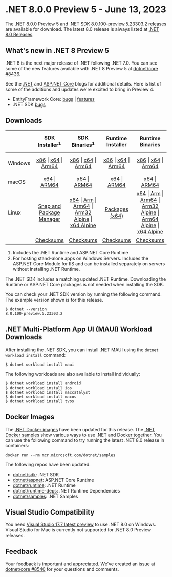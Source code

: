 # .NET 8.0.0 Preview 5 - June 13, 2023

The .NET 8.0.0 Preview 5 and .NET SDK 8.0.100-preview.5.23303.2 releases are available for download. The latest 8.0 release is always listed at [.NET 8.0 Releases](../README.md).

## What's new in .NET 8 Preview 5

.NET 8 is the next major release of .NET following .NET 7.0. You can see some of the new features available with .NET 8 Preview 5 at [dotnet/core #8436](https://github.com/dotnet/core/issues/8436).

See the [.NET][dotnet-blog] and [ASP.NET Core][aspnet-blog] blogs for additional details.
Here is list of some of the additions and updates we're excited to bring in Preview 4.

* EntityFramework Core: [bugs][ef_bugs] | [features][ef_features]
* .NET SDK [bugs][sdk_bugs]

## Downloads

|           | SDK Installer<sup>1</sup>                        | SDK Binaries<sup>1</sup>                 | Runtime Installer                                        | Runtime Binaries                                 | ASP.NET Core Runtime           |Windows Desktop Runtime          |
| --------- | :------------------------------------------:     | :----------------------:                 | :---------------------------:                            | :-------------------------:                      | :-----------------:            | :-----------------:            |
| Windows   | [x86][dotnet-sdk-win-x86.exe] \| [x64][dotnet-sdk-win-x64.exe] \| [Arm64][dotnet-sdk-win-arm64.exe] | [x86][dotnet-sdk-win-x86.zip] \| [x64][dotnet-sdk-win-x64.zip] \|  [Arm64][dotnet-sdk-win-arm64.zip] | [x86][dotnet-runtime-win-x86.exe] \| [x64][dotnet-runtime-win-x64.exe] \| [Arm64][dotnet-runtime-win-arm64.exe] | [x86][dotnet-runtime-win-x86.zip] \| [x64][dotnet-runtime-win-x64.zip] \| [Arm64][dotnet-runtime-win-arm64.zip] | [x86][aspnetcore-runtime-win-x86.exe] \| [x64][aspnetcore-runtime-win-x64.exe] \|<br/> [Hosting Bundle][dotnet-hosting-win.exe]<sup>2</sup> | [x86][windowsdesktop-runtime-win-x86.exe] \| [x64][windowsdesktop-runtime-win-x64.exe] \| [Arm64][windowsdesktop-runtime-win-arm64.exe] |
| macOS     | [x64][dotnet-sdk-osx-x64.pkg] \| [ARM64][dotnet-sdk-osx-arm64.pkg] | [x64][dotnet-sdk-osx-x64.tar.gz] \| [ARM64][dotnet-sdk-osx-arm64.tar.gz]  | [x64][dotnet-runtime-osx-x64.pkg] \| [ARM64][dotnet-runtime-osx-arm64.pkg] | [x64][dotnet-runtime-osx-x64.tar.gz] \| [ARM64][dotnet-runtime-osx-arm64.tar.gz]| [x64][aspnetcore-runtime-osx-x64.tar.gz] \| [ARM64][aspnetcore-runtime-osx-arm64.tar.gz] | - |<sup>1</sup>
| Linux     |  [Snap and Package Manager](../install-linux.md)  | [x64][dotnet-sdk-linux-x64.tar.gz] \| [Arm][dotnet-sdk-linux-arm.tar.gz]  \| [Arm64][dotnet-sdk-linux-arm64.tar.gz] \| [Arm32 Alpine][dotnet-sdk-linux-musl-arm.tar.gz]  \| [x64 Alpine][dotnet-sdk-linux-musl-x64.tar.gz] | [Packages (x64)][linux-packages] | [x64][dotnet-runtime-linux-x64.tar.gz] \| [Arm][dotnet-runtime-linux-arm.tar.gz] \| [Arm64][dotnet-runtime-linux-arm64.tar.gz] \| [Arm32 Alpine][dotnet-runtime-linux-musl-arm.tar.gz] \| [Arm64 Alpine][dotnet-runtime-linux-musl-arm64.tar.gz] \| [x64 Alpine][dotnet-runtime-linux-musl-x64.tar.gz]  | [x64][aspnetcore-runtime-linux-x64.tar.gz]<sup>1</sup>  \| [Arm][aspnetcore-runtime-linux-arm.tar.gz]<sup>1</sup> \| [Arm64][aspnetcore-runtime-linux-arm64.tar.gz]<sup>1</sup> \| [x64 Alpine][aspnetcore-runtime-linux-musl-x64.tar.gz] | - | <sup>1</sup> |
|  | [Checksums][checksums-sdk]                             | [Checksums][checksums-sdk]                                      | [Checksums][checksums-runtime]                             | [Checksums][checksums-runtime]  | [Checksums][checksums-runtime]  | [Checksums][checksums-runtime]


1. Includes the .NET Runtime and ASP.NET Core Runtime
2. For hosting stand-alone apps on Windows Servers. Includes the ASP.NET Core Module for IIS and can be installed separately on servers without installing .NET Runtime.


The .NET SDK includes a matching updated .NET Runtime. Downloading the Runtime or ASP.NET Core packages is not needed when installing the SDK.

You can check your .NET SDK version by running the following command. The example version shown is for this release.

```console
$ dotnet --version
8.0.100-preview.5.23303.2
```

## .NET Multi-Platform App UI (MAUI) Workload Downloads

 After installing the .NET SDK, you can install .NET MAUI using the `dotnet workload install` command:

 ```console
 $ dotnet workload install maui
 ```

 The following workloads are also available to install individually:

 ```console
 $ dotnet workload install android
 $ dotnet workload install ios
 $ dotnet workload install maccatalyst
 $ dotnet workload install macos
 $ dotnet workload install tvos
 ```

## Docker Images

The [.NET Docker images](https://hub.docker.com/_/microsoft-dotnet) have been updated for this release. The [.NET Docker samples](https://github.com/dotnet/dotnet-docker/blob/main/samples/README.md) show various ways to use .NET and Docker together. You can use the following command to try running the latest .NET 8.0 release in containers:

```console
docker run --rm mcr.microsoft.com/dotnet/samples
```

The following repos have been updated.

* [dotnet/sdk](https://github.com/dotnet/dotnet-docker/blob/main/README.sdk.md): .NET SDK
* [dotnet/aspnet](https://github.com/dotnet/dotnet-docker/blob/main/README.aspnet.md): ASP.NET Core Runtime
* [dotnet/runtime](https://github.com/dotnet/dotnet-docker/blob/main/README.runtime.md): .NET Runtime
* [dotnet/runtime-deps](https://github.com/dotnet/dotnet-docker/blob/main/README.runtime.md): .NET Runtime Dependencies
* [dotnet/samples](https://github.com/dotnet/dotnet-docker/blob/main/README.samples.md): .NET Samples

## Visual Studio Compatibility

You need [Visual Studio 17.7 latest preview](https://visualstudio.microsoft.com) to use .NET 8.0 on Windows. Visual Studio for Mac is currently not supported for .NET 8.0 Preview releases.


## Feedback

Your feedback is important and appreciated. We've created an issue at [dotnet/core #8540](https://github.com/dotnet/core/issues/8540) for your questions and comments.

[blob-runtime]: https://dotnetcli.blob.core.windows.net/dotnet/Runtime/
[blob-sdk]: https://dotnetcli.blob.core.windows.net/dotnet/Sdk/
[release-notes]: https://github.com/dotnet/core/blob/main/release-notes/8.0/preview/8.0.0-preview.5.md

[checksums-runtime]: https://dotnetcli.blob.core.windows.net/dotnet/checksums/8.0.0-preview.5-sha.txt
[checksums-sdk]: https://dotnetcli.blob.core.windows.net/dotnet/checksums/8.0.0-preview.5-sha.txt

[linux-install]: https://learn.microsoft.com/dotnet/core/install/linux
[linux-setup]: https://github.com/dotnet/core/blob/main/Documentation/linux-setup.md

[dotnet-blog]:  https://devblogs.microsoft.com/dotnet/announcing-dotnet-8-preview-5
[aspnet-blog]: https://devblogs.microsoft.com/dotnet/asp-net-core-updates-in-dotnet-8-preview-5/
[ef-blog]: https://devblogs.microsoft.com/dotnet/announcing-ef8-preview-5/
[ef_bugs]: https://github.com/dotnet/efcore/issues?q=is%3Aissue+milestone%3A8.0.0-preview5+is%3Aclosed+label%3Atype-bug
[ef_features]: https://github.com/dotnet/efcore/issues?q=is%3Aissue+milestone%3A8.0.0-preview5+is%3Aclosed+label%3Atype-enhancement

[aspnet_bugs]: https://github.com/aspnet/AspNetCore/issues?q=is%3Aissue+milestone%3A8.0.0-preview5+label%3ADone+label%3Abug
[aspnet_features]: https://github.com/aspnet/AspNetCore/issues?q=is%3Aissue+milestone%3A8.0.0-preview5+label%3ADone+label%3Aenhancement
[runtime_bugs]: https://github.com/dotnet/runtime/issues?utf8=%E2%9C%93&q=is%3Aissue+milestone%3A8.0+label%3Abug+
[runtime_features]: https://github.com/dotnet/runtime/issues?q=is%3Aissue+milestone%3A8.0+label%3Aenhancement

[sdk_bugs]: https://github.com/dotnet/sdk/issues?q=is%3Aissue+is%3Aclosed+milestone%3A8.0.1xx
[linux-packages]: ../install-linux.md

[//]: # ( Runtime 8.0.0-preview.5.23280.8)
[dotnet-runtime-linux-arm.tar.gz]: https://download.visualstudio.microsoft.com/download/pr/0c3d9bdf-f42f-46f4-9d3d-b3b3b49567b5/5a1de67d7d5b0406413c52efe704dd56/dotnet-runtime-8.0.0-preview.5.23280.8-linux-arm.tar.gz
[dotnet-runtime-linux-arm64.tar.gz]: https://download.visualstudio.microsoft.com/download/pr/c5c38c9e-775f-48e1-93db-bdeaccf15876/be5113d9c28eaa96d6317bc6e38e9528/dotnet-runtime-8.0.0-preview.5.23280.8-linux-arm64.tar.gz
[dotnet-runtime-linux-musl-arm.tar.gz]: https://download.visualstudio.microsoft.com/download/pr/e428e4f4-4988-4b4f-bb08-433df7e50846/839d462461759ebdb2c0a7bd4e22b9f6/dotnet-runtime-8.0.0-preview.5.23280.8-linux-musl-arm.tar.gz
[dotnet-runtime-linux-musl-arm64.tar.gz]: https://download.visualstudio.microsoft.com/download/pr/a2d69149-41c1-4d72-babf-2bdfa7815a0e/1923f497b0c39ba3127f441c3b03f0f7/dotnet-runtime-8.0.0-preview.5.23280.8-linux-musl-arm64.tar.gz
[dotnet-runtime-linux-musl-x64.tar.gz]: https://download.visualstudio.microsoft.com/download/pr/6ab45a91-0f20-4cac-8058-69e10784efd3/afb56e427a9edadcbb1f4439c749a3f0/dotnet-runtime-8.0.0-preview.5.23280.8-linux-musl-x64.tar.gz
[dotnet-runtime-linux-x64.tar.gz]: https://download.visualstudio.microsoft.com/download/pr/bbdc7ec0-d87e-4b6b-bb3f-9dbe5db3078e/6cda9733bbedf8f4fb9e18829e301051/dotnet-runtime-8.0.0-preview.5.23280.8-linux-x64.tar.gz
[dotnet-runtime-osx-arm64.pkg]: https://download.visualstudio.microsoft.com/download/pr/99c39037-df94-4eb1-b76c-0112bdc08c3e/7b842415a04b9a86c2f84d97e694dccc/dotnet-runtime-8.0.0-preview.5.23280.8-osx-arm64.pkg
[dotnet-runtime-osx-arm64.tar.gz]: https://download.visualstudio.microsoft.com/download/pr/620a82a4-38d2-4967-9076-388de70cefaa/9ae3a2b33a9df5b312861995b0bcb08b/dotnet-runtime-8.0.0-preview.5.23280.8-osx-arm64.tar.gz
[dotnet-runtime-osx-x64.pkg]: https://download.visualstudio.microsoft.com/download/pr/1bb1ad11-9477-490b-b85c-171525ca2fbb/b8afd518f97e57839d938376f4087a87/dotnet-runtime-8.0.0-preview.5.23280.8-osx-x64.pkg
[dotnet-runtime-osx-x64.tar.gz]: https://download.visualstudio.microsoft.com/download/pr/07613650-5f43-4792-b975-10fb0dd512b6/966e29340d90ab182f7e73925cf46d28/dotnet-runtime-8.0.0-preview.5.23280.8-osx-x64.tar.gz
[dotnet-runtime-win-arm64.exe]: https://download.visualstudio.microsoft.com/download/pr/71c58504-c892-4c30-aece-3e04130f0f5a/e9f5990fedb249bb54777540c49e029f/dotnet-runtime-8.0.0-preview.5.23280.8-win-arm64.exe
[dotnet-runtime-win-arm64.zip]: https://download.visualstudio.microsoft.com/download/pr/af0e69c0-6c0a-401e-acf5-7bb4a016bee8/b4603d0632ea48ba601394bc47e9ffae/dotnet-runtime-8.0.0-preview.5.23280.8-win-arm64.zip
[dotnet-runtime-win-x64.exe]: https://download.visualstudio.microsoft.com/download/pr/ad867ebb-826e-4c6c-b46c-c55b343a3a60/f81f668a1f0d0cb4e877d1317a37d254/dotnet-runtime-8.0.0-preview.5.23280.8-win-x64.exe
[dotnet-runtime-win-x64.zip]: https://download.visualstudio.microsoft.com/download/pr/137e9b39-5c16-4642-8509-0b7625139dd2/c423f3e9f58c5ec80f48da2a6c2fd9bf/dotnet-runtime-8.0.0-preview.5.23280.8-win-x64.zip
[dotnet-runtime-win-x86.exe]: https://download.visualstudio.microsoft.com/download/pr/c4598208-aa91-4187-a1cd-c8e750222fa3/756c4adae106e0879d7d361c829f487d/dotnet-runtime-8.0.0-preview.5.23280.8-win-x86.exe
[dotnet-runtime-win-x86.zip]: https://download.visualstudio.microsoft.com/download/pr/1bffab93-bd84-4b34-82eb-b74c86038d3b/2b307135839ec33ce1b38ceabb460f9d/dotnet-runtime-8.0.0-preview.5.23280.8-win-x86.zip

[//]: # ( WindowsDesktop 8.0.0-preview.5.23302.2)
[windowsdesktop-runtime-win-arm64.exe]: https://download.visualstudio.microsoft.com/download/pr/a77682fc-fabc-4eb9-addd-73362dba271b/676d862e408154eec62a09103c317f76/windowsdesktop-runtime-8.0.0-preview.5.23302.2-win-arm64.exe
[windowsdesktop-runtime-win-arm64.zip]: https://download.visualstudio.microsoft.com/download/pr/fe3d1721-b4f2-4b66-af26-f31447e2af6f/1053643c75356624c21cb72120640e4b/windowsdesktop-runtime-8.0.0-preview.5.23302.2-win-arm64.zip
[windowsdesktop-runtime-win-x64.exe]: https://download.visualstudio.microsoft.com/download/pr/871d915f-d6f0-4131-854c-685d24326f88/9a97e552e882ae429f3b0f5812975802/windowsdesktop-runtime-8.0.0-preview.5.23302.2-win-x64.exe
[windowsdesktop-runtime-win-x64.zip]: https://download.visualstudio.microsoft.com/download/pr/5f69625b-2769-4204-bbd3-bc5c944d95e0/c059b6fbc67f5b2c91d980af96dac8fb/windowsdesktop-runtime-8.0.0-preview.5.23302.2-win-x64.zip
[windowsdesktop-runtime-win-x86.exe]: https://download.visualstudio.microsoft.com/download/pr/c43810a9-4267-48f3-972e-6ad774ce9426/c42da63f7ea2a9ea2c71b79c1fb62da7/windowsdesktop-runtime-8.0.0-preview.5.23302.2-win-x86.exe
[windowsdesktop-runtime-win-x86.zip]: https://download.visualstudio.microsoft.com/download/pr/e491f888-b63c-48b2-ad78-5145172e1f8f/6d26aab4ab62148b37c70b1b73959b14/windowsdesktop-runtime-8.0.0-preview.5.23302.2-win-x86.zip

[//]: # ( ASP 8.0.0-preview.5.23302.2)
[aspnetcore-runtime-linux-arm.tar.gz]: https://download.visualstudio.microsoft.com/download/pr/7b3651c6-33a2-40f8-a99e-95a173361054/60a8be42f8fe2171c4ad6015304eacfa/aspnetcore-runtime-8.0.0-preview.5.23302.2-linux-arm.tar.gz
[aspnetcore-runtime-linux-arm64.tar.gz]: https://download.visualstudio.microsoft.com/download/pr/3a1b9bf4-f6b5-47ed-b325-38e31af9f60d/dfa9cbb848ab710dc162b5cff1f26f2d/aspnetcore-runtime-8.0.0-preview.5.23302.2-linux-arm64.tar.gz
[aspnetcore-runtime-linux-musl-arm.tar.gz]: https://download.visualstudio.microsoft.com/download/pr/05cb5500-de4c-47f3-a1aa-97207d0a4ec8/a9bdb6a6a0ff97b5ed84ac28c1f058c9/aspnetcore-runtime-8.0.0-preview.5.23302.2-linux-musl-arm.tar.gz
[aspnetcore-runtime-linux-musl-arm64.tar.gz]: https://download.visualstudio.microsoft.com/download/pr/3a96363b-962d-4d94-bdd4-d91afba8bbd7/7d5e78824c7b48f6fdfee50e5bb45488/aspnetcore-runtime-8.0.0-preview.5.23302.2-linux-musl-arm64.tar.gz
[aspnetcore-runtime-linux-musl-x64.tar.gz]: https://download.visualstudio.microsoft.com/download/pr/64370422-8f61-4946-8660-b57493eeaa13/8e6cc1fee3bbcb037a6b819ef80f20bc/aspnetcore-runtime-8.0.0-preview.5.23302.2-linux-musl-x64.tar.gz
[aspnetcore-runtime-linux-x64.tar.gz]: https://download.visualstudio.microsoft.com/download/pr/b95d1c31-20bb-43ad-a6e3-7d14e955f759/003b3b17dbbc72ac8ee66c54aef85c04/aspnetcore-runtime-8.0.0-preview.5.23302.2-linux-x64.tar.gz
[aspnetcore-runtime-osx-arm64.tar.gz]: https://download.visualstudio.microsoft.com/download/pr/e1fe9f3b-448e-4ed8-85f1-9ab58c51438d/823051b4bdaff6e19c7b78bfbaa1101f/aspnetcore-runtime-8.0.0-preview.5.23302.2-osx-arm64.tar.gz
[aspnetcore-runtime-osx-x64.tar.gz]: https://download.visualstudio.microsoft.com/download/pr/c588c5f1-58e5-4cfe-b1a7-622458123783/42b3f9e884a7e995da49ad847ee8ffe6/aspnetcore-runtime-8.0.0-preview.5.23302.2-osx-x64.tar.gz
[aspnetcore-runtime-win-arm64.zip]: https://download.visualstudio.microsoft.com/download/pr/544f5525-7076-4e10-8e70-f4662021b0af/8e18ace519b2e3de79453a235f5063fd/aspnetcore-runtime-8.0.0-preview.5.23302.2-win-arm64.zip
[aspnetcore-runtime-win-x64.exe]: https://download.visualstudio.microsoft.com/download/pr/3bbcb2f1-6014-4b77-ad6d-b5177ed475fd/21a0cd10a245696ec8269a09b1699f62/aspnetcore-runtime-8.0.0-preview.5.23302.2-win-x64.exe
[aspnetcore-runtime-win-x64.zip]: https://download.visualstudio.microsoft.com/download/pr/b23ae2b0-dc75-4581-857d-282a64e618d8/1385d6687bbce010f16d508df432075a/aspnetcore-runtime-8.0.0-preview.5.23302.2-win-x64.zip
[aspnetcore-runtime-win-x86.exe]: https://download.visualstudio.microsoft.com/download/pr/03e90d57-b66c-4060-ad91-0a2dd14323bf/59025c40561bfcc6fdd20a4d01045555/aspnetcore-runtime-8.0.0-preview.5.23302.2-win-x86.exe
[aspnetcore-runtime-win-x86.zip]: https://download.visualstudio.microsoft.com/download/pr/41e6ba94-2967-46bb-89fe-74158c86828f/952b86cc1b5253c1a8aa3f4c84fb580d/aspnetcore-runtime-8.0.0-preview.5.23302.2-win-x86.zip
[dotnet-hosting-win.exe]: https://download.visualstudio.microsoft.com/download/pr/661388ec-0bcf-4331-8f0f-e0d183443d49/a8ba9626853c6c1f078ce10210df9640/dotnet-hosting-8.0.0-preview.5.23302.2-win.exe

[//]: # ( SDK 8.0.100-preview.5.23303.2)
[dotnet-sdk-linux-arm.tar.gz]: https://download.visualstudio.microsoft.com/download/pr/bec1bcaf-802f-4337-99ea-dc775f4db430/d6c60f6694b77394cd75d2a2f6ecab7c/dotnet-sdk-8.0.100-preview.5.23303.2-linux-arm.tar.gz
[dotnet-sdk-linux-arm64.tar.gz]: https://download.visualstudio.microsoft.com/download/pr/93db1aea-6913-4cdc-8129-23e3e3de8dd1/4a942a2fbbb6ca6667c01ec414096ee0/dotnet-sdk-8.0.100-preview.5.23303.2-linux-arm64.tar.gz
[dotnet-sdk-linux-musl-arm.tar.gz]: https://download.visualstudio.microsoft.com/download/pr/ae43e51f-116a-4935-9d43-f2860e15d9f0/826dfb83f19526df16cd620b9b5188b9/dotnet-sdk-8.0.100-preview.5.23303.2-linux-musl-arm.tar.gz
[dotnet-sdk-linux-musl-arm64.tar.gz]: https://download.visualstudio.microsoft.com/download/pr/99f25d86-1de8-4063-b592-cc7630a5b145/e3e0de280a743cea989be7a1872676c7/dotnet-sdk-8.0.100-preview.5.23303.2-linux-musl-arm64.tar.gz
[dotnet-sdk-linux-musl-x64.tar.gz]: https://download.visualstudio.microsoft.com/download/pr/3fe10d43-8a50-4f13-a44e-9e2de1434819/b2c804d8631b388aee85f968e38b302d/dotnet-sdk-8.0.100-preview.5.23303.2-linux-musl-x64.tar.gz
[dotnet-sdk-linux-x64.tar.gz]: https://download.visualstudio.microsoft.com/download/pr/07b027f8-4ef8-48cb-becc-132652c625bb/441ef662adfe931013745df24d53b26d/dotnet-sdk-8.0.100-preview.5.23303.2-linux-x64.tar.gz
[dotnet-sdk-osx-arm64.pkg]: https://download.visualstudio.microsoft.com/download/pr/c4f8255b-c638-4977-a407-b5f8e666ca22/a55fa273c57a3f754f9a6bfdb7132e39/dotnet-sdk-8.0.100-preview.5.23303.2-osx-arm64.pkg
[dotnet-sdk-osx-arm64.tar.gz]: https://download.visualstudio.microsoft.com/download/pr/078ed12c-82d5-486c-85b2-5f4ed34ddf34/a314372565e2e62d8de3497118a41888/dotnet-sdk-8.0.100-preview.5.23303.2-osx-arm64.tar.gz
[dotnet-sdk-osx-x64.pkg]: https://download.visualstudio.microsoft.com/download/pr/32b6e063-c6c3-427c-a734-e8fcf368c2a9/2abc4575ecd422aae6bc2bfe8c569be4/dotnet-sdk-8.0.100-preview.5.23303.2-osx-x64.pkg
[dotnet-sdk-osx-x64.tar.gz]: https://download.visualstudio.microsoft.com/download/pr/47115ea7-dffc-436d-a0ac-e7445a932d12/b59ac26284ffa2162139c21052feaed9/dotnet-sdk-8.0.100-preview.5.23303.2-osx-x64.tar.gz
[dotnet-sdk-win-arm64.exe]: https://download.visualstudio.microsoft.com/download/pr/0b9ae556-f7cf-41c5-82b2-a5ade109030b/2e832a1fdcfc91b193be445f092a54a0/dotnet-sdk-8.0.100-preview.5.23303.2-win-arm64.exe
[dotnet-sdk-win-arm64.zip]: https://download.visualstudio.microsoft.com/download/pr/d8b5e3c6-eda5-437e-9747-e43db9f13887/9e4dbab66957af062745f0da5b10ff51/dotnet-sdk-8.0.100-preview.5.23303.2-win-arm64.zip
[dotnet-sdk-win-x64.exe]: https://download.visualstudio.microsoft.com/download/pr/f284354a-f415-4630-ae2c-73ede1998d21/0ba6c31a896243bec8731c8b57ccca1b/dotnet-sdk-8.0.100-preview.5.23303.2-win-x64.exe
[dotnet-sdk-win-x64.zip]: https://download.visualstudio.microsoft.com/download/pr/4b6a9fcd-66d0-4e6d-9841-a14a0282c00d/5d27168e3323fcd82939859ccbc3f2f2/dotnet-sdk-8.0.100-preview.5.23303.2-win-x64.zip
[dotnet-sdk-win-x86.exe]: https://download.visualstudio.microsoft.com/download/pr/9726b5ef-0ac7-41cc-95c5-c4b3b7876f0b/4b6a76f42401a0aa17a54a2200b1647f/dotnet-sdk-8.0.100-preview.5.23303.2-win-x86.exe
[dotnet-sdk-win-x86.zip]: https://download.visualstudio.microsoft.com/download/pr/bb2b82e3-02e7-4060-92ea-44a0c0ad118a/6b7d39bbbdbae34d787736165acf6d21/dotnet-sdk-8.0.100-preview.5.23303.2-win-x86.zip
